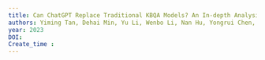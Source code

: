 ```yaml
---
title: Can ChatGPT Replace Traditional KBQA Models? An In-depth Analysis of the Question Answering Performance of the GPT LLM Family
authors: Yiming Tan, Dehai Min, Yu Li, Wenbo Li, Nan Hu, Yongrui Chen, Guilin Qi
year: 2023
DOI: 
Create_time :  
---
```


